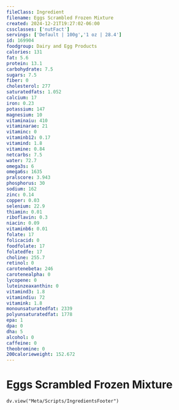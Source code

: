 ```yaml
---
fileClass: Ingredient
filename: Eggs Scrambled Frozen Mixture
created: 2024-12-21T19:27:02-06:00
cssclasses: ['nutFact']
servings: ['Default | 100g','1 oz | 28.4']
id: 169904
foodgroup: Dairy and Egg Products
calories: 131
fat: 5.6
protein: 13.1
carbohydrate: 7.5
sugars: 7.5
fiber: 0
cholesterol: 277
saturatedfats: 1.052
calcium: 17
iron: 0.23
potassium: 147
magnesium: 10
vitaminaiu: 410
vitaminarae: 21
vitaminc: 0
vitaminb12: 0.17
vitamind: 1.8
vitamine: 0.84
netcarbs: 7.5
water: 72.7
omega3s: 6
omega6s: 1635
pralscore: 3.943
phosphorus: 30
sodium: 162
zinc: 0.14
copper: 0.03
selenium: 22.9
thiamin: 0.01
riboflavin: 0.3
niacin: 0.09
vitaminb6: 0.01
folate: 17
folicacid: 0
foodfolate: 17
folatedfe: 17
choline: 255.7
retinol: 0
carotenebeta: 246
carotenealpha: 0
lycopene: 0
luteinzeaxanthin: 0
vitamind3: 1.8
vitamindiu: 72
vitamink: 1.8
monounsaturatedfat: 2339
polyunsaturatedfat: 1778
epa: 1
dpa: 0
dha: 5
alcohol: 0
caffeine: 0
theobromine: 0
200calorieweight: 152.672
---
```


# Eggs Scrambled Frozen Mixture

```dataviewjs
dv.view("Meta/Scripts/IngredientsFooter")
```
